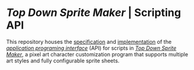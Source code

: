 # *Top Down Sprite Maker* | Scripting API

This repository houses the [specification](./spec/README.md) and [implementation](./src/com/jordanbunke/tdsm_api) of the [*application programing interface*](https://en.wikipedia.org/wiki/API) (API) for scripts in [*Top Down Sprite Maker*](https://github.com/jbunke/tdsm), a pixel art character customization program that supports multiple art styles and fully configurable sprite sheets.

<!-- TODO - Possibilities of scripting -->

<!-- TODO - Written in DeltaScript -->
